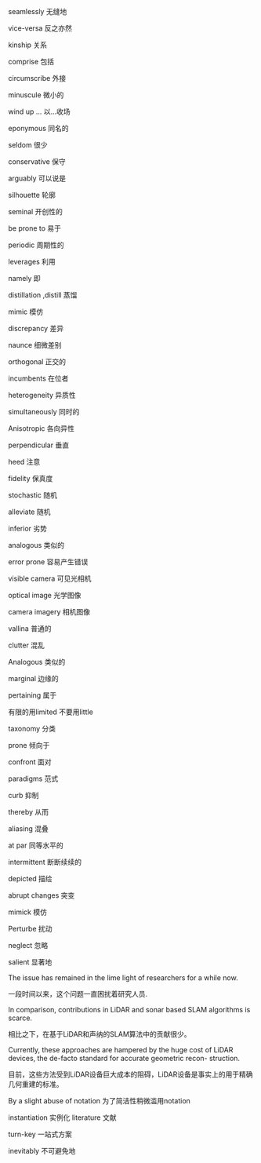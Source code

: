 <p>seamlessly 无缝地

vice-versa 反之亦然

kinship 关系

comprise 包括

circumscribe 外接

minuscule 微小的

wind up ... 以...收场

eponymous 同名的

seldom 很少

conservative 保守

arguably 可以说是

silhouette 轮廓

seminal 开创性的

be prone to 易于

periodic 周期性的

leverages 利用

namely 即

distillation ,distill 蒸馏

mimic 模仿

discrepancy 差异

naunce 细微差别

orthogonal 正交的

incumbents 在位者

heterogeneity 异质性

simultaneously 同时的

Anisotropic 各向异性

perpendicular 垂直

heed 注意

fidelity 保真度

stochastic 随机

alleviate 随机

inferior 劣势

analogous 类似的

error prone 容易产生错误

visible camera 可见光相机

optical image 光学图像

camera imagery 相机图像

vallina 普通的

clutter 混乱

Analogous 类似的

marginal 边缘的

pertaining 属于

有限的用limited 不要用little

taxonomy 分类

prone 倾向于

confront 面对

paradigms 范式

curb 抑制

thereby 从而

aliasing 混叠

at par 同等水平的

intermittent 断断续续的

depicted 描绘

abrupt changes 突变

mimick 模仿

Perturbe 扰动

neglect 忽略

salient 显著地

The issue has remained in the lime light of researchers for a while now.

一段时间以来，这个问题一直困扰着研究人员.


In comparison, contributions in LiDAR and sonar based SLAM algorithms is scarce.&nbsp;

相比之下，在基于LiDAR和声纳的SLAM算法中的贡献很少。

Currently, these approaches are hampered by the huge cost of LiDAR devices, the de-facto standard for accurate geometric recon- struction.

目前，这些方法受到LiDAR设备巨大成本的阻碍，LiDAR设备是事实上的用于精确几何重建的标准。

By a slight abuse of notation
为了简洁性稍微滥用notation

instantiation 实例化
literature 文献

turn-key 一站式方案

inevitably 不可避免地